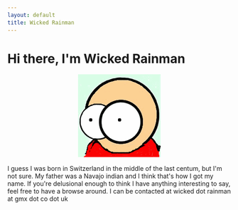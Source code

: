 ```yaml
---
layout: default
title: Wicked Rainman
---
```


# Hi there, I'm Wicked Rainman
<div style="text-align:center" markdown="1">

![](/pictures/marv.png)

</div>
I guess I was born in Switzerland in the middle of the last centum, but I'm not sure. My father was a
Navajo indian and I think that's how I got my name. If you're delusional enough to
think I have anything interesting to say, feel free to have a browse around. I can be contacted at wicked dot rainman at gmx dot co dot uk

